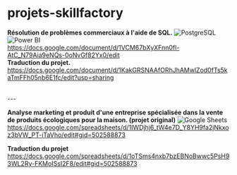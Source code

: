 # projets-skillfactory

**Résolution de problèmes commerciaux à l'aide de SQL.** ![PostgreSQL](https://img.shields.io/badge/-PostgreSQL-336791?style=flat&logo=postgresql&logoColor=white)
![Power BI](https://img.shields.io/badge/-Power%20BI-F2C811?style=flat&logo=powerbi&logoColor=black)
<br>
https://docs.google.com/document/d/1VCM67bXyXFnn0fl-AtC_N79Aia9eNQs-0oNvGf82Yx0/edit <br>
**Traduction du projet.**<br>
https://docs.google.com/document/d/1KakGRSNAAfORhJhAMwlZod0fTs5kaTmFFh05nb6E1fc/edit?usp=sharing

<br>
---
<br>

**Analyse marketing et produit d'une entreprise spécialisée dans la vente de produits écologiques pour la maison. (projet original)** ![Google Sheets](https://img.shields.io/badge/-Google%20Sheets-34A853?style=flat&logo=google-sheets&logoColor=white)
<br>
https://docs.google.com/spreadsheets/d/1IWDjhj6_tW4e7D_Y8YH9fa2jNkxoz3bVW_PT-iTaVho/edit#gid=502588873

**Traduction du projet** <br>
https://docs.google.com/spreadsheets/d/1oTSms4nxb7bzEBNoBwwc5PsH93WL2Ry-FKMoISsI2F8/edit#gid=502588873
